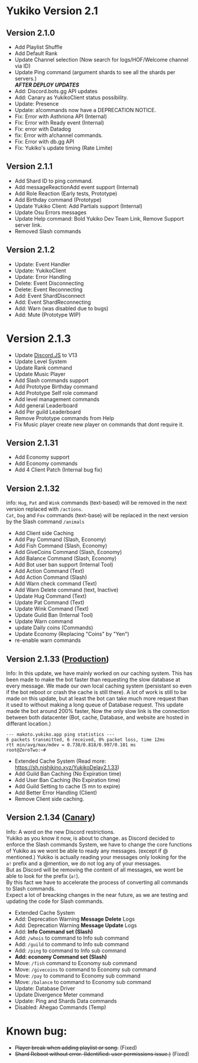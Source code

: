 # Yukiko Version 2.1

## Version 2.1.0 
+ Add Playlist Shuffle
+ Add Default Rank
+ Update Channel selection (Now search for logs/HOF/Welcome channel via ID)
+ Update Ping command (argument shards to see all the shards per servers.)  
***AFTER DEPLOY UPDATES***  
+ Add: Discord.bots.gg API updates
+ Add: Canary as YukikoClient status possibility.
+ Update: Presence
+ Update: a!commands now have a DEPRECATION NOTICE.
+ Fix: Error with Asthriona API (Internal)
+ Fix: Error with Ready event (Internal)
+ Fix: error with Datadog
+ fix: Error with a!channel commands.
+ Fix: Error with db.gg API
+ Fix: Yukiko's update timing (Rate Limite)


## Version 2.1.1 
+ Add Shard ID to ping command.
+ Add messageReactionAdd event support (Internal)
+ Add Role Reaction (Early tests, Prototype)
+ Add Birthday command (Prototype)
+ Update Yukiko Client: Add Partials support (Internal)
+ Update Osu Errors messages
+ Update Help command: Bold Yukiko Dev Team Link, Remove Support server link.
+ Removed Slash commands

## Version 2.1.2 
+ Update: Event Handler
+ Update: YukikoClient
+ Update: Error Handling
+ Delete: Event Disconnecting
+ Delete: Event Reconnecting
+ Add: Event ShardDisconnect
+ Add: Event ShardReconnecting
+ Add: Warn (was disabled due to bugs)
+ Add: Mute (Prototype WIP)  

# Version 2.1.3
+ Update [Discord.JS](https://discord.js.org/#/) to V13
+ Update Level System
+ Update Rank command
+ Update Music Player
+ Add Slash commands support
+ Add Prototype Birthday command
+ Add Prototype Self role command
+ Add level management commands
+ Add general Leaderboard
+ Add Per guild Leaderboard
+ Remove Prototype commands from Help
+ Fix Music player create new player on commands that dont require it.

## Version 2.1.31
+ Add Economy support
+ Add Economy commands
+ Add 4 Client Patch (Internal bug fix)

## Version 2.1.32 
info: `Hug`, `Pat` and `Wink` commands (text-based) will be removed in the next version replaced with `/actions`.  
      `Cat`, `Dog` and `Fox` commands (text-base) will be replaced in the next version by the Slash command `/animals`
+ Add Client side Caching
+ Add Pay Command (Slash, Economy)
+ Add Fish Command (Slash, Economy)
+ Add GiveCoins Command (Slash, Economy)
+ Add Balance Command (Slash, Economy)
+ Add Bot user ban support (Internal Tool)
+ Add Action Command (Text)
+ Add Action Command (Slash)
+ Add Warn check command (Text)
+ Add Warn Delete command (text, Inactive)
+ Update Hug Command (Text)
+ Update Pat Command (Text)
+ Update Wink Command (Text)
+ Update Guild Ban (Internal Tool)
+ Update Warn command
+ update Daily coins (Commands)
+ Update Economy (Replacing "Coins" by "Yen")
+ re-enable warn commands

## Version 2.1.33 ([Production](https://yukiko.app/release))
Info: In this update, we have mainly worked on our caching system. This has been made to make the bot faster than requesting the slow database at every message. 
We made our own local caching system (persistant so even if the bot reboot or crash the cache is still there).
A lot of work is still to be made on this update, but at least the bot can take much more request than it used to without making a long queue of Database request.
This update made the bot around 200% faster, Now the only slow link is the connection between both datacenter (Bot, cache, Database, and  website are hosted in differant location.)
```
--- makoto.yukiko.app ping statistics ---
6 packets transmitted, 6 received, 0% packet loss, time 12ms
rtt min/avg/max/mdev = 0.738/0.818/0.997/0.101 ms
root@ZeroTwo:~#
```
  
+ Extended Cache System (Read more: https://sh.nishikino.xyz/YukikoDelay2.1.33)
+ Add Guild Ban Caching (No Expiration time)
+ Add User Ban Caching (No Expiration time)
+ Add Guild Setting to cache (5 mn to expire)
+ Add Better Error Handling (Client)
+ Remove Client side caching.

## Version 2.1.34 ([Canary](https://yukiko.app/release))
Info: A word on the new Discord restrictions.  
Yukiko as you know it now, is about to change. as Discord decided to enforce the Slash commands System, we have to change the core functions of Yukiko as we wont be able to ready any messages. (except if @ mentioned.) Yukiko is actually reading your messages only looking for the `a!` prefix and a @mention, we do not log any of your messages.  
But as Discord will be removing the content of all messages, we wont be able to look for the prefix (`a!`).  
By this fact we have to accelerate the process of converting all commands to Slash commands.  
Expect a lot of breacking changes in the near future, as we are testing and updating the code for Slash commands.  
  
+ Extended Cache System
+ Add: Deprecation Warning **Message Delete** Logs
+ Add: Deprecation Warning **Message Update** Logs
+ Add: **Info Command set (Slash)**
+ Add: `/whois` to command to Info sub command
+ Add: `/guild` to command to Info sub command
+ Add: `/ping` to command to Info sub command
+ **Add: economy Command set (Slash)**
+ Move: `/fish` command to Economy sub command
+ Move: `/givecoins` to command to Economy sub command
+ Move: `/pay` to command to Economy sub command
+ Move: `/balance` to command to Economy sub command
+ Update: Database Driver
+ Update Divergence Meter command
+ Update: Ping and Shards Data commands
+ Disabled: Ahegao Commands (Temp)


# Known bug: 
+ ~~Player break when adding playlist or song.~~ (Fixed)
+ ~~Shard Reboot without error. (Identified: user permissions issue.)~~ (Fixed)

